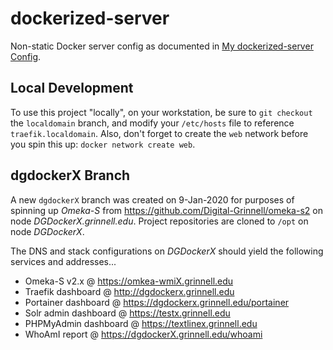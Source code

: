 # dockerized-server

Non-static Docker server config as documented in [My dockerized-server Config](https://static.grinnell.edu/blogs/McFateM/posts/042-my-dockerized-server-config).

## Local Development
To use this project "locally", on your workstation, be sure to `git checkout` the `localdomain` branch, and modify your `/etc/hosts` file to reference `traefik.localdomain`.  Also, don't forget to create the `web` network before you spin this up: `docker network create web`.

## dgdockerX Branch

A new `dgdockerX` branch was created on 9-Jan-2020 for purposes of spinning up _Omeka-S_ from https://github.com/Digital-Grinnell/omeka-s2 on node _DGDockerX.grinnell.edu_.  Project repositories are cloned to `/opt` on node _DGDockerX_.

The DNS and stack configurations on _DGDockerX_ should yield the following services and addresses...

  - Omeka-S v2.x @ https://omkea-wmiX.grinnell.edu
  - Traefik dashboard @ http://dgdockerx.grinnell.edu
  - Portainer dashboard @ https://dgdockerx.grinnell.edu/portainer
  - Solr admin dashboard @ https://testx.grinnell.edu
  - PHPMyAdmin dashboard @ https://textlinex.grinnell.edu     
  - WhoAmI report @ https://dgdockerX.grinnell.edu/whoami             
